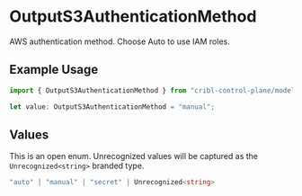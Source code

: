 # OutputS3AuthenticationMethod

AWS authentication method. Choose Auto to use IAM roles.

## Example Usage

```typescript
import { OutputS3AuthenticationMethod } from "cribl-control-plane/models/operations";

let value: OutputS3AuthenticationMethod = "manual";
```

## Values

This is an open enum. Unrecognized values will be captured as the `Unrecognized<string>` branded type.

```typescript
"auto" | "manual" | "secret" | Unrecognized<string>
```